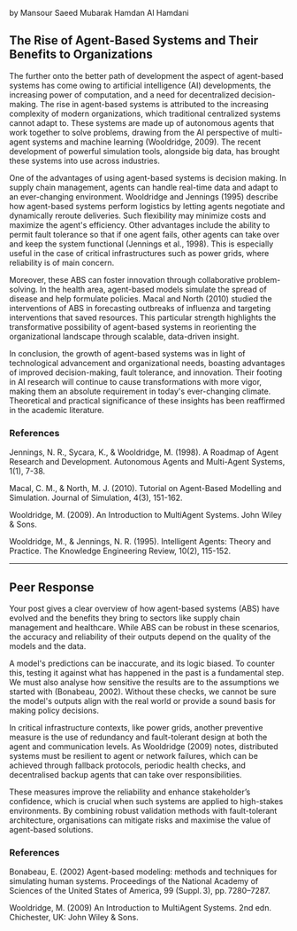 by Mansour Saeed Mubarak Hamdan Al Hamdani  

## The Rise of Agent-Based Systems and Their Benefits to Organizations

The further onto the better path of development the aspect of agent-based systems has come owing to artificial intelligence (AI) developments, the increasing power of computation, and a need for decentralized decision-making. The rise in agent-based systems is attributed to the increasing complexity of modern organizations, which traditional centralized systems cannot adapt to. These systems are made up of autonomous agents that work together to solve problems, drawing from the AI perspective of multi-agent systems and machine learning (Wooldridge, 2009). The recent development of powerful simulation tools, alongside big data, has brought these systems into use across industries.

One of the advantages of using agent-based systems is decision making. In supply chain management, agents can handle real-time data and adapt to an ever-changing environment. Wooldridge and Jennings (1995) describe how agent-based systems perform logistics by letting agents negotiate and dynamically reroute deliveries. Such flexibility may minimize costs and maximize the agent's efficiency. Other advantages include the ability to permit fault tolerance so that if one agent fails, other agents can take over and keep the system functional (Jennings et al., 1998). This is especially useful in the case of critical infrastructures such as power grids, where reliability is of main concern.

Moreover, these ABS can foster innovation through collaborative problem-solving. In the health area, agent-based models simulate the spread of disease and help formulate policies. Macal and North (2010) studied the interventions of ABS in forecasting outbreaks of influenza and targeting interventions that saved resources. This particular strength highlights the transformative possibility of agent-based systems in reorienting the organizational landscape through scalable, data-driven insight.

In conclusion, the growth of agent-based systems was in light of technological advancement and organizational needs, boasting advantages of improved decision-making, fault tolerance, and innovation. Their footing in AI research will continue to cause transformations with more vigor, making them an absolute requirement in today's ever-changing climate. Theoretical and practical significance of these insights has been reaffirmed in the academic literature.

### References

Jennings, N. R., Sycara, K., & Wooldridge, M. (1998). A Roadmap of Agent Research and Development. Autonomous Agents and Multi-Agent Systems, 1(1), 7-38.

Macal, C. M., & North, M. J. (2010). Tutorial on Agent-Based Modelling and Simulation. Journal of Simulation, 4(3), 151-162.  

Wooldridge, M. (2009). An Introduction to MultiAgent Systems. John Wiley & Sons.  

Wooldridge, M., & Jennings, N. R. (1995). Intelligent Agents: Theory and Practice. The Knowledge Engineering Review, 10(2), 115-152.  

--------

## Peer Response

Your post gives a clear overview of how agent-based systems (ABS) have evolved and the benefits they bring to sectors like supply chain management and healthcare. While ABS can be robust in these scenarios, the accuracy and reliability of their outputs depend on the quality of the models and the data.

A model's predictions can be inaccurate, and its logic biased. To counter this, testing it against what has happened in the past is a fundamental step. We must also analyse how sensitive the results are to the assumptions we started with (Bonabeau, 2002). Without these checks, we cannot be sure the model's outputs align with the real world or provide a sound basis for making policy decisions.

In critical infrastructure contexts, like power grids, another preventive measure is the use of redundancy and fault-tolerant design at both the agent and communication levels. As Wooldridge (2009) notes, distributed systems must be resilient to agent or network failures, which can be achieved through fallback protocols, periodic health checks, and decentralised backup agents that can take over responsibilities.

These measures improve the reliability and enhance stakeholder’s confidence, which is crucial when such systems are applied to high-stakes environments. By combining robust validation methods with fault-tolerant architecture, organisations can mitigate risks and maximise the value of agent-based solutions.

### References
Bonabeau, E. (2002) Agent-based modeling: methods and techniques for simulating human systems. Proceedings of the National Academy of Sciences of the United States of America, 99 (Suppl. 3), pp. 7280–7287.

Wooldridge, M. (2009) An Introduction to MultiAgent Systems. 2nd edn. Chichester, UK: John Wiley & Sons.